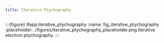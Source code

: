 ```yaml
---
title: Iterative Ptychography
---
```



:::{figure} #app:iterative_ptychography
:name: fig_iterative_ptychography
:placeholder: ./figures/iterative_ptychography_placeholder.png
Iterative electron ptychography.
:::

